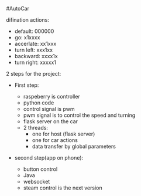 #AutoCar


difination actions:
- default: 000000
- go: x1xxxx
- accerlate: xx1xxx
- turn left: xxx1xx
- backward: xxxx1x
- turn right: xxxxx1

2 steps for the project:
- First step:
    - raspeberry is controller
    - python code
    - control signal is pwm
    - pwm signal is to control the speed and turning
    - flask server on the car
    - 2 threads:
      - one for host (flask server)
       - one for car actions
      - data transfer by global parameters

- second step(app on phone):
    - button control
    - Java
    - websocket
    - steam control is the next version